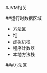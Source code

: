 #JVM相关


##运行时数据区域

* [方法区](#method_area)
* 堆
* 虚拟机栈
* 程序计数器
* 本地方法栈


###方法区
<span id="method_area" />


